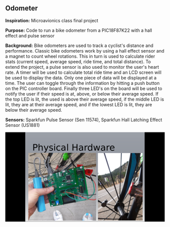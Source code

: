 ## Odometer

**Inspiration:** Microavionics class final project

**Purpose:** Code to run a bike odometer from a PIC18F87K22 with a hall effect and pulse sensor

**Background:** Bike odometers are used to track a cyclist's distance and performance. Classic bike odometers work by using a hall effect sensor and a magnet to count wheel rotations. This in turn is used to calculate rider stats (current speed, average speed, ride time, and total distance). To extend the project, a pulse sensor is also used to monitor the user's heart rate. A timer will be used to calculate total ride time and an LCD screen will be used to display the data. Only one piece of data will be displayed at a time. The user can toggle through the information by hitting a push button on the PIC controller board. Finally three LED's on the board will be used to notify the user if their speed is at, above, or below their average speed. If the top LED is lit, the used is above their average speed, if the middle LED is lit, they are at their average speed, and if the lowest LED is lit, they are below their average speed. 

**Sensors:** Sparkfun Pulse Sensor (Sen 11574), Sparkfun Hall Latching Effect Sensor (US1881)



![Alt text](https://github.com/cem8301/Odometer/blob/master/odometer.png?raw=true "Hardware")
